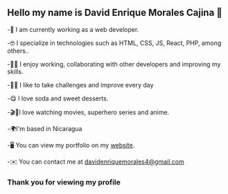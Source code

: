  
## Hello my name is David Enrique Morales Cajina 👋
    
-🔭 I am currently working as a web developer. 

-🤓 I specialize in technologies such as HTML, CSS, JS, React, PHP, among others..  

-🤝🏻 I enjoy working, collaborating with other developers and improving my skills. 

-💪🏽 I like to take challenges and improve every day  

-😋 I love soda and sweet desserts. 

-🎬🍿I love watching movies, superhero series and anime.

-🌍I'm based in Nicaragua

-🖥️ You can view my portfolio on my <a href="https://david-morales.netlify.app/">website</a>.

-✉️ You can contact me at davidenriquemorales4@gmail.com

### Thank you for viewing my profile 
